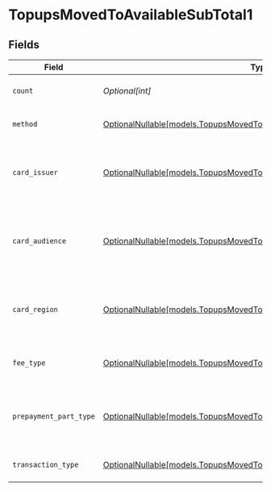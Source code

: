 # TopupsMovedToAvailableSubTotal1


## Fields

| Field                                                                                                                                        | Type                                                                                                                                         | Required                                                                                                                                     | Description                                                                                                                                  | Example                                                                                                                                      |
| -------------------------------------------------------------------------------------------------------------------------------------------- | -------------------------------------------------------------------------------------------------------------------------------------------- | -------------------------------------------------------------------------------------------------------------------------------------------- | -------------------------------------------------------------------------------------------------------------------------------------------- | -------------------------------------------------------------------------------------------------------------------------------------------- |
| `count`                                                                                                                                      | *Optional[int]*                                                                                                                              | :heavy_minus_sign:                                                                                                                           | Number of transactions of this type                                                                                                          | 50                                                                                                                                           |
| `method`                                                                                                                                     | [OptionalNullable[models.TopupsMovedToAvailableSubTotalMethod1]](../models/topupsmovedtoavailablesubtotalmethod1.md)                         | :heavy_minus_sign:                                                                                                                           | Payment type of the transactions                                                                                                             | creditcard                                                                                                                                   |
| `card_issuer`                                                                                                                                | [OptionalNullable[models.TopupsMovedToAvailableSubTotalCardIssuer1]](../models/topupsmovedtoavailablesubtotalcardissuer1.md)                 | :heavy_minus_sign:                                                                                                                           | In case of payments transactions with card, the card issuer will be available                                                                | amex                                                                                                                                         |
| `card_audience`                                                                                                                              | [OptionalNullable[models.TopupsMovedToAvailableSubTotalCardAudience1]](../models/topupsmovedtoavailablesubtotalcardaudience1.md)             | :heavy_minus_sign:                                                                                                                           | In case of payments trnsactions with card, the card audience will be available.                                                              | other                                                                                                                                        |
| `card_region`                                                                                                                                | [OptionalNullable[models.TopupsMovedToAvailableSubTotalCardRegion1]](../models/topupsmovedtoavailablesubtotalcardregion1.md)                 | :heavy_minus_sign:                                                                                                                           | In case of payments transactions with card, the card region will be available.                                                               | domestic                                                                                                                                     |
| `fee_type`                                                                                                                                   | [OptionalNullable[models.TopupsMovedToAvailableSubTotalFeeType1]](../models/topupsmovedtoavailablesubtotalfeetype1.md)                       | :heavy_minus_sign:                                                                                                                           | Present when the transaction represents a fee.                                                                                               | payment-fee                                                                                                                                  |
| `prepayment_part_type`                                                                                                                       | [OptionalNullable[models.TopupsMovedToAvailableSubTotalPrepaymentPartType1]](../models/topupsmovedtoavailablesubtotalprepaymentparttype1.md) | :heavy_minus_sign:                                                                                                                           | Prepayment part: fee itself, reimbursement, discount, VAT or rounding compensation.                                                          | fee                                                                                                                                          |
| `transaction_type`                                                                                                                           | [OptionalNullable[models.TopupsMovedToAvailableSubTotalTransactionType1]](../models/topupsmovedtoavailablesubtotaltransactiontype1.md)       | :heavy_minus_sign:                                                                                                                           | Represents the transaction type                                                                                                              | payment                                                                                                                                      |